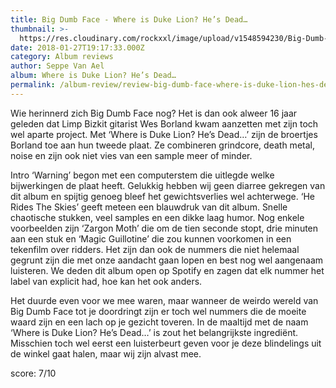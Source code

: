 ```yaml
---
title: Big Dumb Face - Where is Duke Lion? He’s Dead…
thumbnail: >-
  https://res.cloudinary.com/rockxxl/image/upload/v1548594230/Big-Dumb-Face-Where-is-Duke-Lion-He_s-Dead.jpg
date: 2018-01-27T19:17:33.000Z
category: Album reviews
author: Seppe Van Ael
album: Where is Duke Lion? He’s Dead…
permalink: /album-review/review-big-dumb-face-where-is-duke-lion-hes-dead/
---
```

Wie herinnerd zich Big Dumb Face nog? Het is dan ook alweer 16 jaar geleden dat Limp Bizkit gitarist Wes Borland kwam aanzetten met zijn toch wel aparte project. Met ‘Where is Duke Lion? He’s Dead…’ zijn de broertjes Borland toe aan hun tweede plaat. Ze combineren grindcore, death metal, noise en zijn ook niet vies van een sample meer of minder.

Intro ‘Warning’ begon met een computerstem die uitlegde welke bijwerkingen de plaat heeft. Gelukkig hebben wij geen diarree gekregen van dit album en spijtig genoeg bleef het gewichtsverlies wel achterwege. ‘He Rides The Skies’ geeft meteen een blauwdruk van dit album. Snelle chaotische stukken, veel samples en een dikke laag humor. Nog enkele voorbeelden zijn ‘Zargon Moth’ die om de tien seconde stopt, drie minuten aan een stuk en ‘Magic Guillotine’ die zou kunnen voorkomen in een tekenfilm over ridders. Het zijn dan ook de nummers die niet helemaal gegrunt zijn die met onze aandacht gaan lopen en best nog wel aangenaam luisteren. We deden dit album open op Spotify en zagen dat elk nummer het label van explicit had, hoe kan het ook anders.

Het duurde even voor we mee waren, maar wanneer de weirdo wereld van Big Dumb Face tot je doordringt zijn er toch wel nummers die de moeite waard zijn en een lach op je gezicht toveren. In de maaltijd met de naam ‘Where is Duke Lion? He’s Dead…’ is zout het belangrijkste ingrediënt. Misschien toch wel eerst een luisterbeurt geven voor je deze blindelings uit de winkel gaat halen, maar wij zijn alvast mee.

score: 7/10
